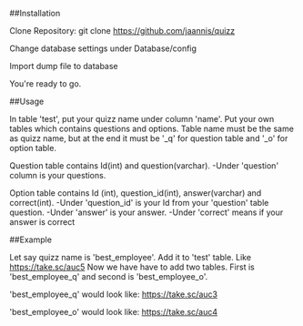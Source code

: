 
##Installation

Clone Repository: git clone https://github.com/jaannis/quizz

Change database settings under Database/config

Import dump file to database

You're ready to go.

##Usage

In table 'test', put your quizz name under column 'name'.
Put your own tables which contains questions and options.
Table name must be the same as quizz name, but at the end it must be '_q' for question table and '_o' for option table. 

Question table contains Id(int) and question(varchar).
-Under 'question' column is your questions. 

Option table contains Id (int), question_id(int), answer(varchar) and correct(int).
-Under 'question_id' is your Id from your 'question' table question.
-Under 'answer' is your answer.
-Under 'correct' means if your answer is correct

##Example

Let say quizz name is 'best_employee'. Add it to 'test' table. Like https://take.sc/auc5
Now we have have to add two tables. First is 'best_employee_q' and second is 'best_employee_o'.

'best_employee_q' would look like:
https://take.sc/auc3

'best_employee_o' would look like:
https://take.sc/auc4

